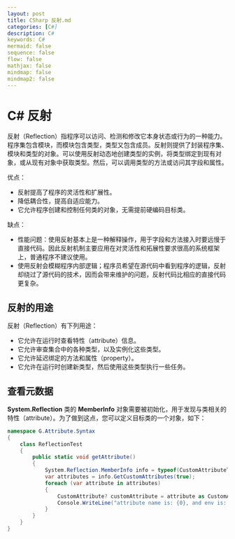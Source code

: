 ```yaml
---
layout: post
title: CSharp 反射.md
categories: [C#]
description: C#
keywords: C#
mermaid: false
sequence: false
flow: false
mathjax: false
mindmap: false
mindmap2: false
---
```

# C# 反射

反射（Reflection）指程序可以访问、检测和修改它本身状态或行为的一种能力。程序集包含模块，而模块包含类型，类型又包含成员。反射则提供了封装程序集、模块和类型的对象。可以使用反射动态地创建类型的实例，将类型绑定到现有对象，或从现有对象中获取类型。然后，可以调用类型的方法或访问其字段和属性。



优点：

- 反射提高了程序的灵活性和扩展性。
- 降低耦合性，提高自适应能力。
- 它允许程序创建和控制任何类的对象，无需提前硬编码目标类。



缺点：

- 性能问题：使用反射基本上是一种解释操作，用于字段和方法接入时要远慢于直接代码。因此反射机制主要应用在对灵活性和拓展性要求很高的系统框架上，普通程序不建议使用。
- 使用反射会模糊程序内部逻辑；程序员希望在源代码中看到程序的逻辑，反射却绕过了源代码的技术，因而会带来维护的问题，反射代码比相应的直接代码更复杂。



## 反射的用途

反射（Reflection）有下列用途：

- 它允许在运行时查看特性（attribute）信息。
- 它允许审查集合中的各种类型，以及实例化这些类型。
- 它允许延迟绑定的方法和属性（property）。
- 它允许在运行时创建新类型，然后使用这些类型执行一些任务。



## 查看元数据

**System.Reflection** 类的 **MemberInfo** 对象需要被初始化，用于发现与类相关的特性（attribute）。为了做到这点，您可以定义目标类的一个对象，如下：

```c#
namespace G.Attribute.Syntax
{
	class ReflectionTest
	{
		public static void getAttribute()
		{
			System.Reflection.MemberInfo info = typeof(CustomAttributeTest);
			var attributes = info.GetCustomAttributes(true);
            foreach (var attribute in attributes)
            {
                CustomAttribute? customAttribute = attribute as CustomAttribute;
                Console.WriteLine("attribute name is: {0}, and env is: {1}", customAttribute?.Name, customAttribute?.Env);
            }
        }
	}
}
```
